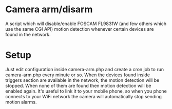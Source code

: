 Camera arm/disarm 
==============

A script which will disable/enable FOSCAM FL9831W (and few others which use the same CGI API) motion detection whenever certain devices are found in the network.

Setup
==============

Just edit configuration inside camera-arm.php and create a cron job to run camera-arm.php every minute or so.
When the devices found inside triggers section are available in the network, the motion detection will be stopped. When none of them are found then motion detection will be enabled again. It's useful to link it to your mobile phone, so when you phone connects to your WiFi network the camera will automatically stop sending motion alarms.
